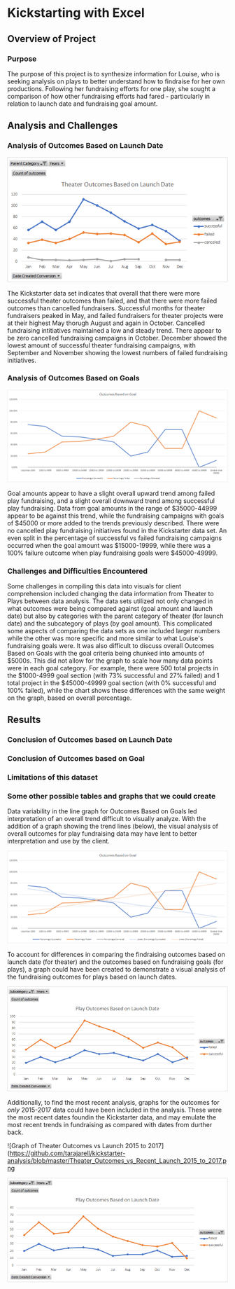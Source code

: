 # Kickstarting with Excel

## Overview of Project

### Purpose
The purpose of this project is to synthesize information for Louise, who is seeking analysis on plays to better understand how to findraise for her own productions. Following her fundraising efforts for one play, she sought a comparison of how other fundraising efforts had fared - particularly in relation to launch date and fundraising goal amount. 

## Analysis and Challenges

### Analysis of Outcomes Based on Launch Date
![Theater_Outcomes_vs_Launch](https://github.com/tarajarell/kickstarter-analysis/blob/master/Theater_Outcomes_vs_Launch.png)

The Kickstarter data set indicates that overall that there were more successful theater outcomes than failed, and that there were more failed outcomes than cancelled fundraisers. Successful months for theater fundraisers peaked in May, and failed fundraisers for theater projects were at their highest May thorugh August and again in October. Cancelled fundraising intitiatives maintained a low and steady trend. There appear to be zero cancelled fundraising campaigns in October. December showed the lowest amount of successful theater fundraising campaigns, with September and November showing the lowest numbers of failed fundraising initiatives.

### Analysis of Outcomes Based on Goals
![Graph of Outcomes Based on Goals](https://github.com/tarajarell/kickstarter-analysis/blob/master/Outcomes_vs_Goals.png)

Goal amounts appear to have a slight overall upward trend among failed play fundraising, and a slight overall downward trend among successful play fundraising. Data from goal amounts in the range of $35000-44999 appear to be against this trend, while the fundraising campaigns with goals of $45000 or more added to the trends previously described. There were no cancelled play fundraising initiatives found in the Kickstarter data set. An even split in the percentage of successful vs failed fundraising campaigns occurred when the goal amount was $15000-19999, while there was a 100% failure outcome when play fundraising goals were $45000-49999. 

### Challenges and Difficulties Encountered
Some challenges in compiling this data into visuals for client comprehension included changing the data information from Theater to Plays between data analysis. The data sets utilized not only changed in what outcomes were being compared against (goal amount and launch date) but also by categories with the parent category of theater (for launch date) and the subcategory of plays (by goal amount). This complicated some aspects of comparing the data sets as one included larger numbers while the other was more specific and more similar to what Louise's fundraising goals were. It was also difficult to discuss overall Outcomes Based on Goals with the goal criteria being chunked into amounts of $5000s. This did not allow for the graph to scale how many data points were in each goal category. For example, there were 500 total projects in the $1000-4999 goal section (with 73% successful and 27% failed) and 1 total project in the $45000-49999 goal section (with 0% successful and 100% failed), while the chart shows these differences with the same weight on the graph, based on overall percentage.

## Results

### Conclusion of Outcomes based on Launch Date

### Conclusion of Outcomes based on Goal

### Limitations of this dataset

### Some other possible tables and graphs that we could create
Data variability in the line graph for Outcomes Based on Goals led interpretation of an overall trend difficult to visually analyze. With the addition of a graph showing the trend lines (below), the visual analysis of overall outcomes for play fundraising data may have lent to better interpretation and use by the client.

![Graph of Outcomes Based on Goals with trendlines](https://github.com/tarajarell/kickstarter-analysis/blob/master/Outcomes_vs_Goals_with_trendlines.png)

To account for differences in comparing the findraising outcomes based on launch date (for theater) and the outcomes based on fundraising goals (for plays), a graph could have been created to demonstrate a visual analysis of the fundraising outcomes for plays based on launch dates.

![Graph of Play Outcomes vs Launch](https://github.com/tarajarell/kickstarter-analysis/blob/master/Play_Outcomes_vs_Launch.png)

Additionally, to find the most recent analysis, graphs for the outcomes for *only* 2015-2017 data could have been included in the analysis. These were the most recent dates foundin the Kickstarter data, and may emulate the most recent trends in fundraising as compared with dates from durther back. 

![Graph of Theater Outcomes vs Launch 2015 to 2017](https://github.com/tarajarell/kickstarter-analysis/blob/master/Theater_Outcomes_vs_Recent_Launch_2015_to_2017.png

![Graph of Play Outcomes vs Launch 2015 to 2017](https://github.com/tarajarell/kickstarter-analysis/blob/master/Play_Outcomes_vs_Recent_Launch_2015_to_2017.png)
